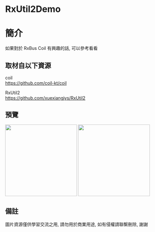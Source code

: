 # RxUtil2Demo

簡介
==================================
如果對於 RxBus Coil 有興趣的話, 可以參考看看                                   

取材自以下資源
--------
coil                                                                 
https://github.com/coil-kt/coil         
          	
RxUtil2                                                                 
https://github.com/xuexiangjys/RxUtil2        
                  
預覽
--------
<p align="left">
  <img src="https://i.imgur.com/XXA2ZLa.png" width="230"/>
  <img src="https://i.imgur.com/joJscbB.png" width="230"/>
</p> 

備註
--------
圖片資源僅供學習交流之用, 請勿用於商業用途, 如有侵權請聯繫刪除, 謝謝
